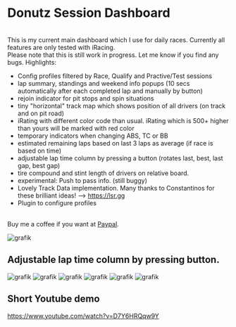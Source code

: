 # Donutz Session Dashboard
<br>This is my current main dashboard which I use for daily races. Currently all features are only tested with iRacing.
<br>Please note that this is still work in progress. Let me know if you find any bugs.
Highlights:
- Config profiles filtered by Race, Qualify and Practive/Test sessions
- lap summary, standings and weekend info popups (10 secs automatically after each completed lap and manually by button)
- rejoin indicator for pit stops and spin situations
- tiny "horizontal" track map which shows position of all drivers (on track and on pit road)
- iRating with different color code than usual. iRating which is 500+ higher than yours will be marked with red color
- temporary indicators when changing ABS, TC or BB
- estimated remaining laps based on last 3 laps as average (if race is based on time)
- adjustable lap time column by pressing a button (rotates last, best, last gap, best gap) 
- tire compound and stint length of drivers on relative board.
- experimental: Push to pass info. (still buggy)
- Lovely Track Data implementation. Many thanks to Constantinos for these brilliant ideas! --> https://lsr.gg
- Plugin to configure profiles

<br>Buy me a coffee if you want at [Paypal](https://paypal.me/donutz75?country.x=DE&locale.x=de_DE).

![grafik](https://github.com/DonutzAndCoffee/Donutz-Session-Dashboard/assets/62204936/eeb0d0b9-7764-4193-a007-1b9b8a8460fb)


## Adjustable lap time column by pressing button. 
![grafik](https://github.com/DonutzAndCoffee/Donutz-Session-Dashboard/assets/62204936/f2ee752c-d154-4a22-a9b5-cb985624f587)
![grafik](https://github.com/DonutzAndCoffee/Donutz-Session-Dashboard/assets/62204936/79d91317-d17b-4ebe-9398-9bb60b75acba)
![grafik](https://github.com/DonutzAndCoffee/Donutz-Session-Dashboard/assets/62204936/d7ab2f64-31c9-4ccd-b58b-9ba71de7152b)
![grafik](https://github.com/DonutzAndCoffee/Donutz-Session-Dashboard/assets/62204936/32fdadfd-8ace-4158-9e1c-166812a2c9fe)
![grafik](https://github.com/user-attachments/assets/ace572b3-4e34-4008-80c0-4b02e192a782)
![grafik](https://github.com/user-attachments/assets/8570aa67-2d7d-4ad2-b2af-955d32e2c783)




## Short Youtube demo
https://www.youtube.com/watch?v=D7Y6HRQqw9Y
